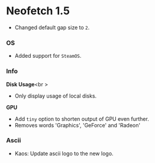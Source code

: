 # Neofetch 1.5

- Changed default gap size to `2`.

### OS

- Added support for `SteamOS`.

### Info

**Disk Usage**<br \>
- Only display usage of local disks.

**GPU**</br>
- Add `tiny` option to shorten output of GPU even further.
- Removes words 'Graphics', 'GeForce' and 'Radeon'

### Ascii

- Kaos: Update ascii logo to the new logo.
